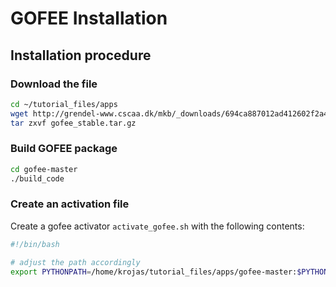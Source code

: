 # GOFEE Installation

## Installation procedure

### Download the file

```bash
cd ~/tutorial_files/apps
wget http://grendel-www.cscaa.dk/mkb/_downloads/694ca887012ad412602f2a45ee7b2ea2/gofee_stable.tar.gz
tar zxvf gofee_stable.tar.gz
```

### Build GOFEE package

```bash
cd gofee-master
./build_code
```

### Create an activation file

Create a gofee activator `activate_gofee.sh` with the following contents:

```bash
#!/bin/bash

# adjust the path accordingly
export PYTHONPATH=/home/krojas/tutorial_files/apps/gofee-master:$PYTHONPATH
```
